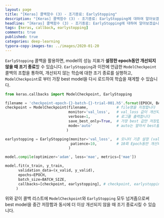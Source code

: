 ```yaml
---
layout: page
title: "[Keras] 콜백함수 (3) - 조기종료: EarlyStopping"
description: "[Keras] 콜백함수 (3) - 조기종료: EarlyStopping에 대하여 알아보겠습니다."
headline: "[Keras] 콜백함수 (3) - 조기종료: EarlyStopping에 대하여 알아보겠습니다."
tags: [keras, callback, earlystopping]
comments: true
published: true
categories: deep-learning
typora-copy-images-to: ../images/2020-01-20
---
```




`EarlyStopping` 콜백을 활용하면, model의 성능 지표가 **설정한 epoch동안 개선되지 않을 때 조기 종료**할 수 있습니다. `EarlyStopping`과 이전에 언급한 `ModelCheckpoint` 콜백의 조합을 통하여, 개선되지 않는 학습에 대한 조기 종료를 실행하고, `ModelCheckpoint`로 부터 가장 best model을 다시 로드하여 학습을 재게할 수 있습니다.



```python
from keras.callbacks import ModelCheckpoint, EarlyStopping

filename = 'checkpoint-epoch-{}-batch-{}-trial-001.h5'.format(EPOCH, BATCH_SIZE)
checkpoint = ModelCheckpoint(filename,             # file명을 지정합니다
                             monitor='val_loss',   # val_loss 값이 개선되었을때 호출됩니다
                             verbose=1,            # 로그를 출력합니다
                             save_best_only=True,  # 가장 best 값만 저장합니다
                             mode='auto'           # auto는 알아서 best를 찾습니다. min/max
                            )

earlystopping = EarlyStopping(monitor='val_loss',  # 모니터 기준 설정 (val loss) 
                              patience=10,         # 10회 Epoch동안 개선되지 않는다면 종료
                             )

model.compile(optimizer='adam', loss='mae', metrics=['mae'])

model.fit(x_train, y_train, 
      validation_data=(x_valid, y_valid),
      epochs=EPOCH, 
      batch_size=BATCH_SIZE, 
      callbacks=[checkpoint, earlystopping], # checkpoint, earlystopping 콜백
     )
```



위와 같이 콜백 리스트에 `ModelCheckpoint`와 `EarlyStopping` 모두 넘겨줌으로써 best model을 중간 저장함과 동시에 더 이상 개선되지 않을 때 조기 종료시킬 수 있습니다. 